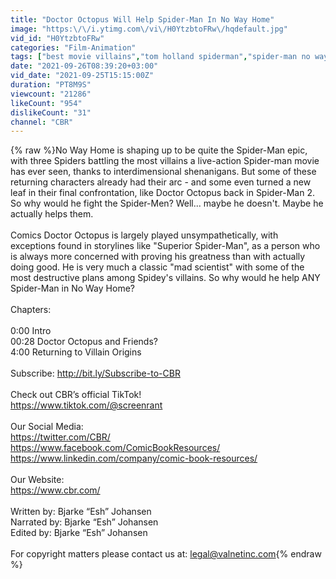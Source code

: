 ```yaml
---
title: "Doctor Octopus Will Help Spider-Man In No Way Home"
image: "https:\/\/i.ytimg.com\/vi\/H0YtzbtoFRw\/hqdefault.jpg"
vid_id: "H0YtzbtoFRw"
categories: "Film-Animation"
tags: ["best movie villains","tom holland spiderman","spider-man no way home trailer"]
date: "2021-09-26T08:39:20+03:00"
vid_date: "2021-09-25T15:15:00Z"
duration: "PT8M9S"
viewcount: "21286"
likeCount: "954"
dislikeCount: "31"
channel: "CBR"
---
```

{% raw %}No Way Home is shaping up to be quite the Spider-Man epic, with three Spiders battling the most villains a live-action Spider-man movie has ever seen, thanks to interdimensional shenanigans. But some of these returning characters already had their arc - and some even turned a new leaf in their final confrontation, like Doctor Octopus back in Spider-Man 2. So why would he fight the Spider-Men? Well... maybe he doesn't. Maybe he actually helps them.<br /><br />Comics Doctor Octopus is largely played unsympathetically, with exceptions found in storylines like &quot;Superior Spider-Man&quot;, as a person who is always more concerned with proving his greatness than with actually doing good. He is very much a classic &quot;mad scientist&quot; with some of the most destructive plans among Spidey's villains. So why would he help ANY Spider-Man in No Way Home?<br /><br />Chapters: <br /><br />0:00 Intro<br />00:28 Doctor Octopus and Friends?<br />4:00 Returning to Villain Origins<br /><br />Subscribe: <a rel="nofollow" target="blank" href="http://bit.ly/Subscribe-to-CBR">http://bit.ly/Subscribe-to-CBR</a> <br /><br />Check out CBR’s official TikTok! <br /><a rel="nofollow" target="blank" href="https://www.tiktok.com/@screenrant">https://www.tiktok.com/@screenrant</a> <br /><br />Our Social Media:<br /><a rel="nofollow" target="blank" href="https://twitter.com/CBR/">https://twitter.com/CBR/</a><br /><a rel="nofollow" target="blank" href="https://www.facebook.com/ComicBookResources/">https://www.facebook.com/ComicBookResources/</a><br /><a rel="nofollow" target="blank" href="https://www.linkedin.com/company/comic-book-resources/">https://www.linkedin.com/company/comic-book-resources/</a><br /><br />Our Website:<br /><a rel="nofollow" target="blank" href="https://www.cbr.com/">https://www.cbr.com/</a><br /><br />Written by: Bjarke “Esh” Johansen<br />Narrated by: Bjarke “Esh” Johansen<br />Edited by: Bjarke “Esh” Johansen<br /><br />For copyright matters please contact us at: legal@valnetinc.com{% endraw %}
